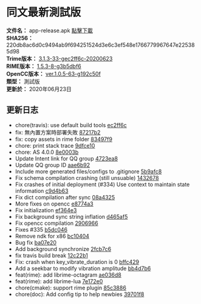 # 同文最新測試版  
**文件名：** app-release.apk [點擊下載](release/app-release.apk)  
**SHA256：** 220db8ac6d0c9494ab9f694251524d3e6c3ef548e1766779967647e225385d98  
**Trime版本：** [3.1.3-33-gec2ff6c-20200623](https://github.com/osfans/trime/commits/ec2ff6c1591884617ebacd7b916514acc4801f2c)  
**RIME版本：** [1.5.3-8-g3b5dbf6](https://github.com/rime/librime/commits/3b5dbf61527cc128d482c4726017d1516d59c3d4)  
**OpenCC版本：** [ver.1.0.5-63-g192c50f](https://github.com/BYVoid/OpenCC/commits/192c50f30f6cf3abf0512f1ae84f4d7c0cbb3e51)  
**類型：** 測試版  
**更新於：** 2020年06月23日  

## 更新日志
* chore(travis): use default build tools [ec2ff6c](https://github.com/osfans/trime/commit/ec2ff6c1591884617ebacd7b916514acc4801f2c)
* fix: 無內置方案時部署失敗 [87217b2](https://github.com/osfans/trime/commit/87217b2f4af5b1ed634f42c2738caa1e4b9dbb6c)
* fix: copy assets in rime folder [83497f9](https://github.com/osfans/trime/commit/83497f9ed2c7c44d07b4a02c5cbf781f316e4bd1)
* chore: print stack trace [9dfce10](https://github.com/osfans/trime/commit/9dfce101fb05619ef20670f01f954d739724e408)
* chore: AS 4.0.0 [8e0003b](https://github.com/osfans/trime/commit/8e0003baeb322725efbd9d7390369a695090ad50)
* Update Intent link for QQ group [4723ea8](https://github.com/osfans/trime/commit/4723ea8215505f0dff5b7791c016afbd9d629bdd)
* Update QQ group ID [aae6b92](https://github.com/osfans/trime/commit/aae6b92f92d08129688a8c54569a309a3041cd59)
* Include more generated files/configs to .gitignore [5b9afc8](https://github.com/osfans/trime/commit/5b9afc80db19602b3c05ed7362f68b56f3ec8fc7)
* Fix schema compilation crashing (still unsuable) [1432678](https://github.com/osfans/trime/commit/14326788e2a8a2e461cf3aefa3f6b38ba085a702)
* Fix crashes of initial deployment (#334) Use context to maintain state information [c9d4b63](https://github.com/osfans/trime/commit/c9d4b637bc34cb9bf2e141984e50091438385569)
* Fix dict compilation after sync [08a4325](https://github.com/osfans/trime/commit/08a43252703a7fe0e070b353bceef0d06cfe6259)
* More fixes on opencc [e8774a3](https://github.com/osfans/trime/commit/e8774a356fb20797331c4b5f590889c607c20318)
* Fix initialization [ef364e3](https://github.com/osfans/trime/commit/ef364e3c8fee43da256852864305c7bde5482829)
* Fix background sync string inflation [d465af5](https://github.com/osfans/trime/commit/d465af5d2736faa7c60015cde566051d0845a76d)
* Fix opencc compilation [2906966](https://github.com/osfans/trime/commit/2906966ec646561c755fcf118e640678cc609b77)
* Fixes #335 [b5dc046](https://github.com/osfans/trime/commit/b5dc046e5437a04f0db74ae131ee3e2fea012b32)
* Remove ndk for x86 [bc10404](https://github.com/osfans/trime/commit/bc104045ab97790fd18ab4dd862d9715261dc273)
* Bug fix [ba07e20](https://github.com/osfans/trime/commit/ba07e205a34c28b35d7e91792119955f885a1d33)
* Add background synchronize [2fcb7c6](https://github.com/osfans/trime/commit/2fcb7c6a16ec639f021829e4d6af421144fb32c0)
* fix travis build break [12c22b1](https://github.com/osfans/trime/commit/12c22b17b2f3c582a2d9265e13b15c315dd84a54)
* Fix: crash when key_vibrate_duration is 0 [bffc429](https://github.com/osfans/trime/commit/bffc429ef616bca34a45fba00b8c263878256e82)
* Add a seekbar to modify vibration amplitude [bb4d7b6](https://github.com/osfans/trime/commit/bb4d7b6153155dff01e54a959577cef49dec7c7f)
* feat(rime): add librime-octagram [ae036d8](https://github.com/osfans/trime/commit/ae036d81aed96bf73093d8ecc1e554922fdaaaa2)
* feat(rime): add librime-lua [7e172e0](https://github.com/osfans/trime/commit/7e172e0c1cd0a0ef9eca537d78a5ef8bf45a52d4)
* chore(cmake): support rime plugin [85c3886](https://github.com/osfans/trime/commit/85c38861af7153236c95ee874c942d0f8feec20a)
* chore(doc): Add config tip to help newbies [39701f8](https://github.com/osfans/trime/commit/39701f87cdebb76107b1667fb39a206ecbde989f)
